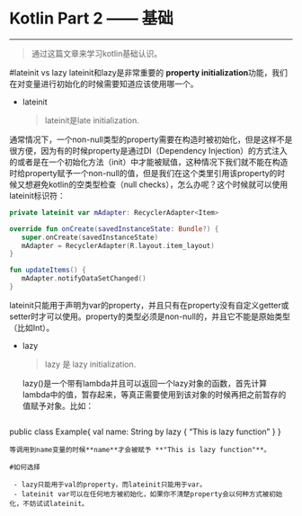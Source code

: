 # Kotlin Part 2 —— 基础


---

> 通过这篇文章来学习kotlin基础认识。

#lateinit vs lazy
lateinit和lazy是非常重要的 **property initialization**功能，我们在对变量进行初始化的时候需要知道应该使用哪一个。

 - lateinit
   > lateinit是late initialization.


  通常情况下，一个non-null类型的property需要在构造时被初始化，但是这样不是很方便，因为有的时候property是通过DI（Dependency Injection）的方式注入的或者是在一个初始化方法（init）中才能被赋值，这种情况下我们就不能在构造时给property赋予一个non-null的值，但是我们在这个类里引用该property的时候又想避免kotlin的空类型检查（null checks），怎么办呢？这个时候就可以使用lateinit标识符：

```kotlin
private lateinit var mAdapter: RecyclerAdapter<Item>

override fun onCreate(savedInstanceState: Bundle?) {
   super.onCreate(savedInstanceState)
   mAdapter = RecyclerAdapter(R.layout.item_layout)
}

fun updateItems() {
   mAdapter.notifyDataSetChanged()
}
```

lateinit只能用于声明为var的property，并且只有在property没有自定义getter或setter时才可以使用。property的类型必须是non-null的，并且它不能是原始类型（比如Int）。

 - lazy
   > lazy 是 lazy initialization.

   lazy()是一个带有lambda并且可以返回一个lazy对象的函数，首先计算lambda中的值，暂存起来，等真正需要使用到该对象的时候再把之前暂存的值赋予对象。比如：
   ```kotlin
public class Example{
  val name: String by lazy { “This is lazy function” }
}
```
等调用到name变量的时候**name**才会被赋予 **"This is lazy function"**。

#如何选择

 - lazy只能用于val的property，而lateinit只能用于var。
 - lateinit var可以在任何地方被初始化，如果你不清楚property会以何种方式被初始化，不妨试试lateinit。
